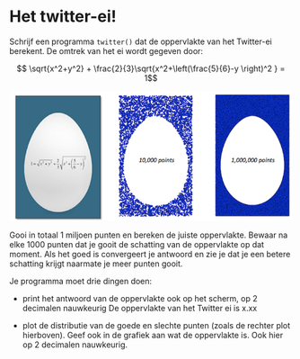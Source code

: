 # Het twitter-ei!

Schrijf een programma `twitter()` dat de oppervlakte van het Twitter-ei berekent. De omtrek van het ei wordt gegeven door: 

$$ \sqrt{x^2+y^2} + \frac{2}{3}\sqrt{x^2+\left(\frac{5}{6}-y \right)^2 } = 1$$

![](../../assets/TwitterEiCombi.png)

Gooi in totaal 1 miljoen punten en bereken de juiste oppervlakte. Bewaar na elke 1000 punten dat je gooit de schatting van de oppervlakte op dat moment. Als het goed is convergeert je antwoord en zie je dat je een betere schatting krijgt naarmate je meer punten gooit.

Je programma moet drie dingen doen:

   - print het antwoord van de oppervlakte ook op het scherm, op 2 decimalen nauwkeurig
       De oppervlakte van het Twitter ei is x.xx 

   - plot de distributie van de goede en slechte punten (zoals de rechter plot hierboven). Geef ook in de grafiek aan wat de oppervlakte is. Ook hier op 2 decimalen nauwkeurig.



